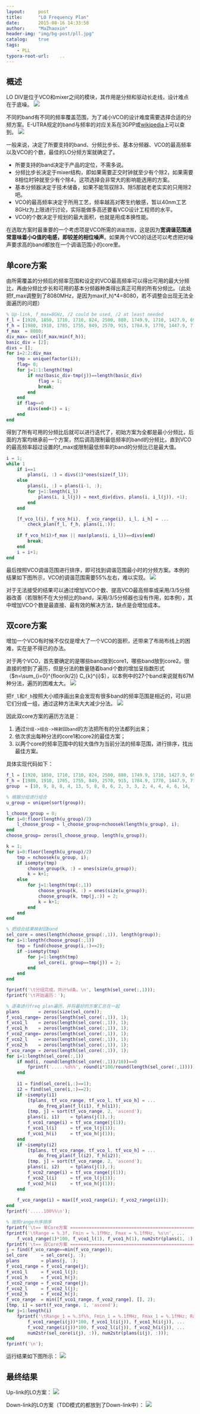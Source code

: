 ```yaml
---
layout:     post
title:      "LO Frequency Plan"
date:       2015-08-16 14:33:58 
author:     "MaZhaoxin"
header-img: "img/bg-post/pll.jpg"
catalog:    true
tags:
    - PLL
typora-root-url:	..
---
```


## 概述

LO DIV是位于VCO和mixer之间的模块，其作用是分频和驱动长走线，设计难点在于底噪。
![](/img/in-post/2015-08-16-LO_Frequency_Plan.assets/diagram.png)

不同的band有不同的频率覆盖范围，为了减小VCO的设计难度需要选择合适的分频方案。E-UTRA规定的band与频率的对应关系在3GPP或[wikipedia](https://en.wikipedia.org/wiki/E-UTRA)上可以查到。
![](/img/in-post/2015-08-16-LO_Frequency_Plan.assets/band_table.png)

一般来说，决定了所要支持的band、分频比步长、基本分频器、VCO的最高频率以及VCO的个数，最佳的LO分频方案就确定了。

+    所要支持的band决定于产品的定位，不需多说。
+    分频比步长决定于mixer结构，即如果需要正交时钟就至少有个除2，如果需要8相位时钟就至少有个除4，这项选择会非常大的影响能选用的方案。
+    基本分频器决定于技术储备，如果不能驾驭除3、除5那就老老实实的只用除2吧。
+    VCO的最高频率决定于所用工艺，频率越高对寄生约敏感，暂以40nm工艺8GHz为上限进行讨论，实际能做多高还要看VCO设计工程师的水平。
+    VCO的个数决定于规划的最大面积，也就是用成本换性能。

在选取方案时最重要的一个考虑项是VCO所需的`调谐范围`，这是因为**宽调谐范围通常意味着小Q值的电感，即较差的相位噪声**。如果两个VCO的话还可以考虑把对噪声要求高的band都放在一个调谐范围小的core里。

## 单core方案

由所需覆盖的分频后的频率范围和设定的VCO最高频率可以得出可用的最大分频比，再由分频比步长和可用的基本分频器种类得出真正可用的所有分频比。（此处把f_max调整到了8080MHz，是因为max(f_h)*4=8080，若不调整会出现无法全面遍历的问题）
```matlab
% Up-link, f_max=8GHz, /2 could be used, /2 at least needed
f_l = [1920, 1850, 1710, 1710, 824, 2500, 880, 1749.9, 1710, 1427.9, 699, 777, 788, 704, 815, 830, 832, 1447.9, 3410, 2000, 1626.5, 1850, 814, 807, 703, 2305, 452.5];
f_h = [1980, 1910, 1785, 1755, 849, 2570, 915, 1784.9, 1770, 1447.9, 716, 787, 798, 716, 830, 845, 862, 1462.9, 3490, 2020, 1660.5, 1915, 849, 824, 748, 2315, 457.5];
f_max  = 8080;
div_max= ceil(f_max/min(f_h));
basic_div = [2];
divs = [];
for i=2:2:div_max
	tmp = unique(factor(i));
	flag= 0;
	for j=1:1:length(tmp)
		if nnz(basic_div-tmp(j))==length(basic_div)
			flag = 1;
			break;
		end
	end
	if flag==0
		divs(end+1) = i;
	end
end
```

得到了所有可用的分频比后就可以进行迭代了，初始方案为全都是最小分频比，后面的方案均继承前一个方案，然后调高限制最低频率的band的分频比，直到VCO的最高频率超过设置的f_max或限制最低频率的band的分频比已是最大值。
```matlab
i = 1;
while 1
	if i==1
		plans(i, :) = divs(1)*ones(size(f_l));
	else
		plans(i, :) = plans(i-1, :);
		for j=1:length(i_l)
			plans(i, i_l(j)) = next_div(divs, plans(i, i_l(j)), +1);
		end
	end

	[f_vco_l(i), f_vco_h(i),  f_vco_range(i), i_l, i_h] = ...
		check_plan(f_l, f_h, plans(i,:));
	
	if f_vco_h(i)>f_max || max(plans(i, i_l))==divs(end)
		break;
	end
	i = i+1;
end
```

最后按照VCO调谐范围进行排序，即可找到调谐范围最小时的分频方案。本例的结果如下图所示，VCO的调谐范围需要55%左右，难以实现。
![](/img/in-post/2015-08-16-LO_Frequency_Plan.assets/plan_single_core.png)

对于无法接受的结果可以通过增加VCO个数、提高VCO最高频率或采用/3/5分频器改善（若限制不在大分频比的band，采用/3/5分频器也没有作用，如本例），其中增加VCO个数是最直接、最有效的解决方法，缺点是会增加成本。

## 双core方案

增加一个VCO有时候不仅仅是增大了一个VCO的面积，还带来了布局布线上的困难，实在是不得已的办法。

对于两个VCO，首先要确定的是哪些band放到core1，哪些band放到core2。很直接的想到了遍历，但是分法的数量随着band个数的增加呈指数形式（$n=\sum_{i=0}^{floor(k/2)} C_{k}^{i}$），以本例中的27个band来说就有67M种分法，遍历的困难太大。
![](/img/in-post/2015-08-16-LO_Frequency_Plan.assets/comb_num.png)

把`f_l`和`f_h`按照大小顺序画出来会发现有很多band的频率范围是相近的，可以把它们分成一组，通过这种方法来大大减少分法。
![](/img/in-post/2015-08-16-LO_Frequency_Plan.assets/freq_range.png)

因此双core方案的遍历方法是：

1.  通过`分组->组合->映射回band`的方法把所有的分法都列出来；
2.  依次求出每种分法的core1和core2的最佳方案；
3.  以两个core的频率范围中的较大值作为当前分法的频率范围，进行排序，找出最佳方案。

具体实现代码如下：
```matlab
f_l = [1920, 1850, 1710, 1710, 824, 2500, 880, 1749.9, 1710, 1427.9, 699, 777, 788, 704, 815, 830, 832, 1447.9, 3410, 2000, 1626.5, 1850, 814, 807, 703, 2305, 452.5];
f_h = [1980, 1910, 1785, 1755, 849, 2570, 915, 1784.9, 1770, 1447.9, 716, 787, 798, 716, 830, 845, 862, 1462.9, 3490, 2020, 1660.5, 1915, 849, 824, 748, 2315, 457.5];
group  = [10, 9, 8, 8, 4, 13, 5, 8, 8, 6, 2, 3, 3, 2, 4, 4, 4, 6, 14, 11, 7, 9, 4, 4, 2, 12, 1];

% 根据分组进行组合
u_group = unique(sort(group));

l_choose_group = 0;
for i=0:floor(length(u_group)/2)
	l_choose_group = l_choose_group+nchoosek(length(u_group), i);
end
choose_group= zeros(l_choose_group, length(u_group));

k = 1;
for i=0:floor(length(u_group)/2)
	tmp = nchoosek(u_group, i);
	if isempty(tmp)
		choose_group(k, :) = ones(size(u_group));
		k = k+1;
	else
		for j=1:length(tmp(:,1))
			choose_group(k, :) = ones(size(u_group));
			choose_group(k, tmp(j,:)) = 2;
			k = k+1;
		end
	end
end

% 把组合结果映射回band
sel_core = ones(length(choose_group(:,1)), length(group));
for i=1:length(choose_group(:,1))
	tmp = find(choose_group(i,:)==2);
	if ~isempty(tmp)
		for j=1:length(tmp)
			sel_core(i, group==tmp(j)) = 2;
		end
	end
end

fprintf('\t分组完成，共计%d条。\n', length(sel_core(:,1)));
fprintf('\t开始遍历：');

% 逐条进行freq plan遍历，并将最好的方案汇总在一起
plans       = zeros(size(sel_core));
f_vco1_range= zeros(length(sel_core(:,1)), 1);
f_vco1_l    = zeros(length(sel_core(:,1)), 1);
f_vco1_h    = zeros(length(sel_core(:,1)), 1);
f_vco2_range= zeros(length(sel_core(:,1)), 1);
f_vco2_l    = zeros(length(sel_core(:,1)), 1);
f_vco2_h    = zeros(length(sel_core(:,1)), 1);
f_vco_range = zeros(length(sel_core(:,1)), 1);
for i=1:length(sel_core(:,1))
	if mod(i, round(length(sel_core(:,1))/10))==0
		fprintf('.....%d%%', round(i*100/round(length(sel_core(:,1)))));
	end
	
	i1 = find(sel_core(i,:)==1);
	i2 = find(sel_core(i,:)==2);
	if ~isempty(i1)
		[tplans, tf_vco_range, tf_vco_l, tf_vco_h] = ...
			do_freq_plan(f_l(i1), f_h(i1));
		[tmp, j] = sort(tf_vco_range, 2, 'ascend');
		plans(i, i1)    = tplans(j(1),:);
		f_vco1_range(i) = tf_vco_range(j(1));
		f_vco1_l(i)     = tf_vco_l(j(1));
		f_vco1_h(i)     = tf_vco_h(j(1));
	end
	if ~isempty(i2)
		[tplans, tf_vco_range, tf_vco_l, tf_vco_h] = ...
			do_freq_plan(f_l(i2), f_h(i2));
		[tmp, j] = sort(tf_vco_range, 2, 'ascend');
		plans(i, i2)    = tplans(j(1),:);
		f_vco2_range(i) = tf_vco_range(j(1));
		f_vco2_l(i)     = tf_vco_l(j(1));
		f_vco2_h(i)     = tf_vco_h(j(1));
	end
	
	f_vco_range(i) = max([f_vco1_range(i); f_vco2_range(i)]);
end
fprintf('.....100%%\n');

% 按照range升序排序
fprintf('\t== 单Core方案 ================================================\n');
fprintf('\tRange = %.3f, Fmin = %.1fMHz, Fmax = %.1fMHz, %s\n', ...
	f_vco1_range(1)*100, f_vco1_l(1), f_vco1_h(1), num2str(plans(1, :)));
fprintf('\t== 双Core方案 ================================================\n');
j = find(f_vco_range==min(f_vco_range));
sel_core     = sel_core(j, :);
plans        = plans(j, :);
f_vco1_range = f_vco1_range(j);
f_vco1_l     = f_vco1_l(j);
f_vco1_h     = f_vco1_h(j);
f_vco2_range = f_vco2_range(j);
f_vco2_l     = f_vco2_l(j);
f_vco2_h     = f_vco2_h(j);
f_vco_range  = min([f_vco1_range, f_vco2_range], [], 2);
[tmp, i] = sort(f_vco_range, 1, 'ascend');
for j=1:length(i)
	fprintf('\tRange_1 = %.3f%%, Fmin_1 = %.1fMHz, Fmax_1 = %.1fMHz; Range_2 = %.3f%%, Fmin_2 = %.1fMHz, Fmax_2 = %.1fMHz; %s; %s\n', ...
		f_vco1_range(i(j))*100, f_vco1_l(i(j)), f_vco1_h(i(j)), ...
		f_vco2_range(i(j))*100, f_vco2_l(i(j)), f_vco2_h(i(j)), ...
		num2str(sel_core(i(j), :)), num2str(plans(i(j), :)));
end
fprintf('\n');
```

运行结果如下图所示：
![](/img/in-post/2015-08-16-LO_Frequency_Plan.assets/print_dual_core.png)

## 最终结果

Up-link的LO方案：
![](/img/in-post/2015-08-16-LO_Frequency_Plan.assets/plan_dual_core_up.png)

Down-link的LO方案（TDD模式的都放到了Down-link中）：
![](/img/in-post/2015-08-16-LO_Frequency_Plan.assets/plan_dual_core_down.png)
